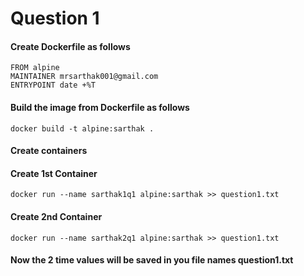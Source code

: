 # Question 1

#### Create Dockerfile as follows
```
FROM alpine
MAINTAINER mrsarthak001@gmail.com
ENTRYPOINT date +%T
```

#### Build the image from Dockerfile as follows
```
docker build -t alpine:sarthak .
```

#### Create containers
#### Create 1st Container
```
docker run --name sarthak1q1 alpine:sarthak >> question1.txt
```

#### Create 2nd Container
```
docker run --name sarthak2q1 alpine:sarthak >> question1.txt
```

#### Now the 2 time values will be saved in you file names question1.txt
